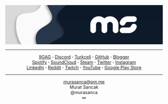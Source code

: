 <img src="https://github.com/murasanca/murasanca/blob/main/Assets/Sprites/murasanca.png" alt="Murat Sancak">
<hr>
<p align="center">
    <a href="https://9gag.com/u/murasanca" target="_blank">9GAG</a>
    <strong>·</strong>
    <a href="https://discord.gg/4GAWJ33" target="_blank">Discord</a>
    <strong>·</strong>
    <a href="https://gelecegiyazanlar.turkcell.com.tr/kisi/murasanca" target="_blank">Turkcell</a>
    <strong>·</strong>
    <a href="https://github.com/murasanca" target="_blank">GitHub</a>
    <strong>·</strong>
    <a href="https://murasanca.blogspot.com/" target="_blank">Blogger</a>
    <br>
    <a href="https://open.spotify.com/user/murasanca" target="_blank">Spotify</a>
    <strong>·</strong>
    <a href="https://soundcloud.com/murasanca" target="_blank">SoundCloud</a>
    <strong>·</strong>
    <a href="https://steamcommunity.com/id/murasanca/" target="_blank">Steam</a>
    <strong>·</strong>
    <a href="https://twitter.com/murasanca" target="_blank">Twitter</a>
    <strong>·</strong>
    <a href="https://www.instagram.com/murasanca/" target="_blank">Instagram</a>
    <br>
    <a href="https://www.linkedin.com/in/murasanca/" target="_blank">LinkedIn</a>
    <strong>·</strong>
    <a href="https://www.reddit.com/user/murasanca" target="_blank">Reddit</a>
    <strong>·</strong>
    <a href="https://www.twitch.tv/murasanca" target="_blank">Twitch</a>
    <strong>·</strong>
    <a href="https://www.youtube.com/MuratSancak" target="_blank">YouTube</a>
    <strong>·</strong>
    <a href="https://play.google.com/store/apps/dev?id=4724211746826930416" target="_blank">Google Play Store</a>
</p>
<hr>
<p align="center">
    <a href="mailto:murasanca@pm.me" target="_blank">murasanca@pm.me</a>
    <br>
    Murat Sancak
    <br>
    @murasanca
    <br>
    ∞
</p>

